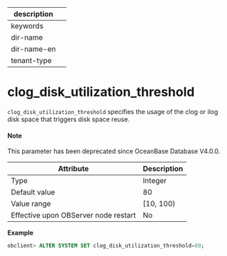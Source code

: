 | description ||
|---|---|
| keywords ||
| dir-name ||
| dir-name-en ||
| tenant-type ||

clog_disk_utilization_threshold
====================================================

`clog_disk_utilization_threshold` specifies the usage of the clog or ilog disk space that triggers disk space reuse.


<main id="notice" type='explain'>
  <h4>Note</h4>
  <p>This parameter has been deprecated since OceanBase Database V4.0.0. </p>
</main>


| Attribute | Description |
|------------------|------------|
| Type | Integer |
| Default value | 80 |
| Value range | \[10, 100) |
| Effective upon OBServer node restart | No |




**Example**

```sql
obclient> ALTER SYSTEM SET clog_disk_utilization_threshold=80;
```


